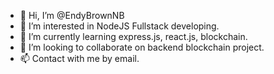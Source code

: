 - 👋 Hi, I’m @EndyBrownNB
- 👀 I’m interested in NodeJS Fullstack developing.
- 🌱 I’m currently learning express.js, react.js, blockchain.
- 💞️ I’m looking to collaborate on backend blockchain project.
- 📫 Contact with me by email.

<!---
EndyBrownNB/EndyBrownNB is a ✨ special ✨ repository because its `README.md` (this file) appears on your GitHub profile.
You can click the Preview link to take a look at your changes.
--->
